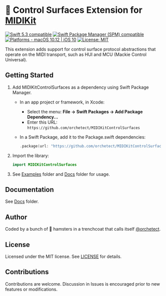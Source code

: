 # 🔌 Control Surfaces Extension for [MIDIKit](https://github.com/orchetect/MIDIKit)

<p>
<a href="https://developer.apple.com/swift">
<img src="https://img.shields.io/badge/Swift-5.3-blue.svg?style=flat"
     alt="Swift 5.3 compatible" /></a>
<a href="#installation">
<img src="https://img.shields.io/badge/SPM-5.3-blue.svg?style=flat"
     alt="Swift Package Manager (SPM) compatible" /></a>
<a href="https://developer.apple.com/swift">
<img src="https://img.shields.io/badge/platforms-macOS%2010.12%20|%20iOS%2010%20-%23989898.svg?style=flat"
     alt="Platforms - macOS 10.12 | iOS 10" /></a>
<a href="https://github.com/orchetect/MIDIKitControlSurfaces/blob/main/LICENSE">
<img src="http://img.shields.io/badge/license-MIT-green.svg?style=flat"
     alt="License: MIT" /></a>

This extension adds support for control surface protocol abstractions that operate on the MIDI transport, such as HUI and MCU (Mackie Control Universal).

## Getting Started

1. Add MIDIKitControlSurfaces as a dependency using Swift Package Manager.

   - In an app project or framework, in Xcode:

     - Select the menu: **File → Swift Packages → Add Package Dependency...**
     - Enter this URL: `https://github.com/orchetect/MIDIKitControlSurfaces`

   - In a Swift Package, add it to the Package.swift dependencies:

     ```swift
     .package(url: "https://github.com/orchetect/MIDIKitControlSurfaces", from: "0.1.0")
     ```

1. Import the library:

   ```swift
   import MIDIKitControlSurfaces
   ```

3. See [Examples](https://github.com/orchetect/MIDIKitControlSurfaces/blob/master/Examples/) folder and [Docs](https://github.com/orchetect/MIDIKitControlSurfaces/blob/master/Docs/) folder for usage.

## Documentation

See [Docs](https://github.com/orchetect/MIDIKitControlSurfaces/blob/master/Docs/) folder.

## Author

Coded by a bunch of 🐹 hamsters in a trenchcoat that calls itself [@orchetect](https://github.com/orchetect).

## License

Licensed under the MIT license. See [LICENSE](https://github.com/orchetect/MIDIKitControlSurfaces/blob/master/LICENSE) for details.

## Contributions

Contributions are welcome. Discussion in Issues is encouraged prior to new features or modifications.